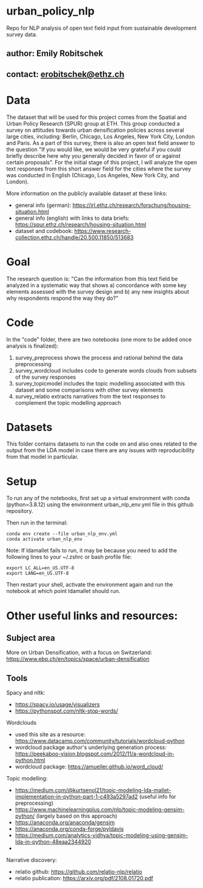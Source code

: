 # urban_policy_nlp
Repo for NLP analysis of open text field input from sustainable development survey data.

## author: Emily Robitschek 
## contact: erobitschek@ethz.ch

# Data 

The dataset that will be used for this project comes from the Spatial and Urban Policy Research (SPUR) group at ETH. This group conducted a survey on attitudes towards urban densification policies across several large cities, including: Berlin, Chicago, Los Angeles, New York City, London and Paris. As a part of this survey, there is also an open text field answer to the question "If you would like, we would be very grateful if you could briefly describe here why you generally decided in favor of or against certain proposals". For the initial stage of this project, I will analyze the open text responses from this short answer field for the cities where the survey was conducted in English (Chicago, Los Angeles, New York City, and London). 

More information on the publicly available dataset at these links: 
- general info (german): https://irl.ethz.ch/research/forschung/housing-situation.html
- general info (english) with links to data briefs: https://spur.ethz.ch/research/housing-situation.html
- dataset and codebook: https://www.research-collection.ethz.ch/handle/20.500.11850/513683

# Goal
The research question is: "Can the information from this text field be analyzed in a systematic way that shows a) concordance with some key elements assessed with the survey design and b) any new insights about why respondents respond the way they do?"

# Code
In the "code" folder, there are two notebooks (one more to be added once analysis is finalized): 
1) survey_preprocess shows the process and rational behind the data preprocessing
2) survey_wordcloud includes code to generate words clouds from subsets of the survey responses
3) survey_topicmodel includes the topic modelling associated with this dataset and some comparisons with other survey elements
4) survey_relatio extracts narratives from the text responses to complement the topic modelling approach

# Datasets
This folder contains datasets to run the code on and also ones related to the output from the LDA model in case there are any issues with reproducibility from that model in particular. 

# Setup 
To run any of the notebooks, first set up a virtual environment with conda (python=3.8.12) using the environment urban_nlp_env.yml file in this github repository.

Then run in the terminal: 

```
conda env create --file urban_nlp_env.yml
conda activate urban_nlp_env
```

Note: If ldamallet fails to run, it may be because you need to add the following lines to your ~/.zshrc or bash profile file:

```
export LC_ALL=en_US.UTF-8  
export LANG=en_US.UTF-8
```

Then restart your shell, activate the environment again and run the notebook at which point ldamallet should run. 


# Other useful links and resources:

## Subject area
More on Urban Densification, with a focus on Switzerland:
https://www.ebp.ch/en/topics/space/urban-densification

## Tools
Spacy and nltk: 
- https://spacy.io/usage/visualizers
- https://pythonspot.com/nltk-stop-words/

Wordclouds
- used this site as a resource: https://www.datacamp.com/community/tutorials/wordcloud-python
- wordcloud package author's underlying generation process: https://peekaboo-vision.blogspot.com/2012/11/a-wordcloud-in-python.html
- wordcloud package: https://amueller.github.io/word_cloud/

Topic modelling: 
- https://medium.com/@kurtsenol21/topic-modeling-lda-mallet-implementation-in-python-part-1-c493a5297ad2 (useful info for preprocessing)
- https://www.machinelearningplus.com/nlp/topic-modeling-gensim-python/ (largely based on this approach)
- https://anaconda.org/anaconda/gensim
- https://anaconda.org/conda-forge/pyldavis
- https://medium.com/analytics-vidhya/topic-modeling-using-gensim-lda-in-python-48eaa2344920
- 

Narrative discovery: 
- relatio github: https://github.com/relatio-nlp/relatio
- relatio publication: https://arxiv.org/pdf/2108.01720.pdf
